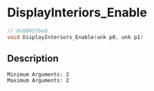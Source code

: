 # DisplayInteriors_Enable
```c
// 0x004576e0
void DisplayInteriors_Enable(unk p0, unk p1)
```
## Description
```
Minimum Arguments: 2
Maximum Arguments: 2
```
